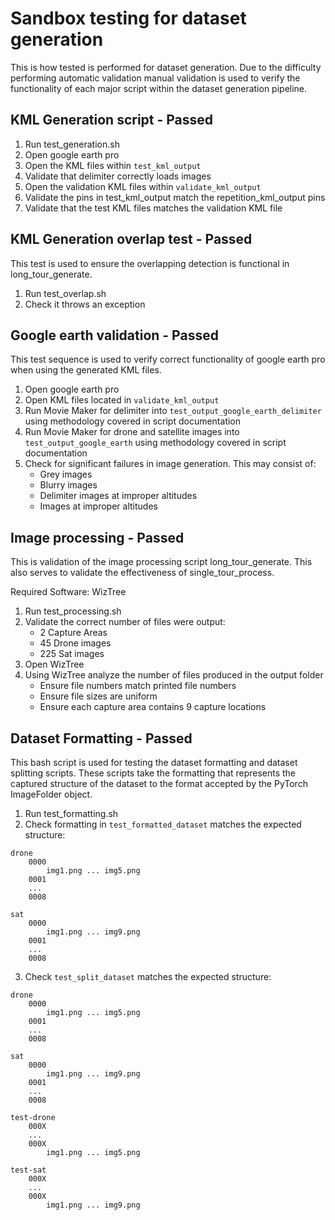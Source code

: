# Sandbox testing for dataset generation
This is how tested is performed for dataset generation. Due to the difficulty performing automatic validation manual validation is used to verify the functionality of each major script within the dataset generation pipeline.

## KML Generation script - Passed
1. Run test_generation.sh
2. Open google earth pro
3. Open the KML files within `test_kml_output`
4. Validate that delimiter correctly loads images
5. Open the validation KML files within `validate_kml_output`
6. Validate the pins in test_kml_output match the repetition_kml_output pins
7. Validate that the test KML files matches the validation KML file

## KML Generation overlap test - Passed
This test is used to ensure the overlapping detection is functional in long_tour_generate.
1. Run test_overlap.sh
2. Check it throws an exception

## Google earth validation - Passed
This test sequence is used to verify correct functionality of google earth pro when using the generated KML files.

1. Open google earth pro
2. Open KML files located in `validate_kml_output`
3. Run Movie Maker for delimiter into `test_output_google_earth_delimiter` using methodology covered in script documentation
4. Run Movie Maker for drone and satellite images into `test_output_google_earth` using methodology covered in script documentation
5. Check for significant failures in image generation. This may consist of:
    - Grey images
    - Blurry images
    - Delimiter images at improper altitudes
    - Images at improper altitudes

## Image processing - Passed
This is validation of the image processing script long_tour_generate. This also serves to validate the effectiveness of single_tour_process.

Required Software: WizTree

1. Run test_processing.sh
2. Validate the correct number of files were output:
    - 2 Capture Areas
    - 45 Drone images
    - 225 Sat images
3. Open WizTree
4. Using WizTree analyze the number of files produced in the output folder
    - Ensure file numbers match printed file numbers
    - Ensure file sizes are uniform
    - Ensure each capture area contains 9 capture locations

## Dataset Formatting - Passed
This bash script is used for testing the dataset formatting and dataset splitting scripts. These scripts take the formatting that represents the captured structure of the dataset to the format accepted by the PyTorch ImageFolder object.

1. Run test_formatting.sh
2. Check formatting in `test_formatted_dataset` matches the expected structure:
```
drone
    0000
        img1.png ... img5.png
    0001
    ...
    0008

sat 
    0000
        img1.png ... img9.png
    0001
    ...
    0008
```
3. Check `test_split_dataset` matches the expected structure:
```
drone
    0000
        img1.png ... img5.png
    0001
    ...
    0008

sat 
    0000
        img1.png ... img9.png
    0001
    ...
    0008

test-drone
    000X
    ...
    000X
        img1.png ... img5.png

test-sat 
    000X
    ...
    000X
        img1.png ... img9.png
```